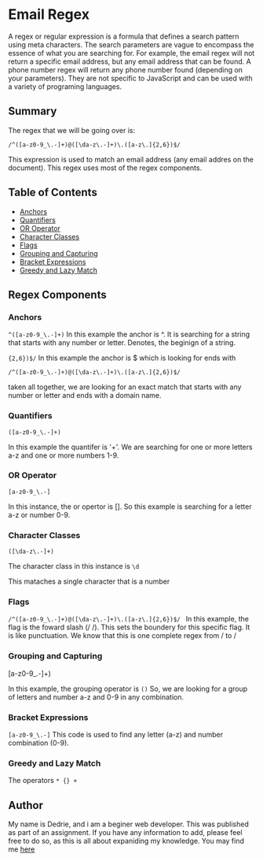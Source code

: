 # Email Regex 

A regex or regular expression is a formula that defines a search pattern using meta characters. The search parameters are vague to encompass the essence of what you are searching for. For example, the email regex will not return a specific email address, but any email address that can be found. A phone number regex will return any phone number found (depending on your parameters). They are not specific to JavaScript and can be used with a variety of programing languages. 

## Summary

The regex that we will be going over is: 

` /^([a-z0-9_\.-]+)@([\da-z\.-]+)\.([a-z\.]{2,6})$/  `

This expression is used to match an email address (any email addres on the document). This regex uses most of the regex components. 

## Table of Contents

- [Anchors](#anchors)
- [Quantifiers](#quantifiers)
- [OR Operator](#or-operator)
- [Character Classes](#character-classes)
- [Flags](#flags)
- [Grouping and Capturing](#grouping-and-capturing)
- [Bracket Expressions](#bracket-expressions)
- [Greedy and Lazy Match](#greedy-and-lazy-match)

## Regex Components

### Anchors

`^([a-z0-9_\.-]+)`
In this example the anchor is ^. It is searching for a string that starts with any number or letter. Denotes, the beginign of a string.

`{2,6})$/`
In this example the anchor is $ which is looking for  ends with

`/^([a-z0-9_\.-]+)@([\da-z\.-]+)\.([a-z\.]{2,6})$/`

taken all together, we are looking for an exact match that starts with any number or letter and ends with a domain name.

### Quantifiers

 `([a-z0-9_\.-]+)`

 In this example the quantifer is '+'. We are searching for one or more letters a-z and one or more numbers 1-9.


### OR Operator

` [a-z0-9_\.-] `

In this instance, the or opertor is []. So this example is searching for a letter a-z or number 0-9.


### Character Classes

`([\da-z\.-]+)`

The character class in this instance is `\d`

This mataches a single character that is a number


### Flags

` /^([a-z0-9_\.-]+)@([\da-z\.-]+)\.([a-z\.]{2,6})$/  `
In this example, the flag is the foward slash (/ /). This sets the boundery for this specific flag. It is like punctuation. We know that this is one complete regex from / to /


### Grouping and Capturing

[a-z0-9_\.-]+)

In this example, the grouping operator is `()`
So, we are looking for a group of letters and number a-z and 0-9 in any combination.

### Bracket Expressions

`[a-z0-9_\.-]`
This code is used to find any letter (a-z) and number combination (0-9).


### Greedy and Lazy Match

The operators ` * {} + `


## Author

My name is Dedrie, and i am a beginer web developer. This was published as part of an assignment. If you have any information to add, please feel free to do so, as this is all about expaniding my knowledge. You may find me [here](https://github.com/Dedriep)
